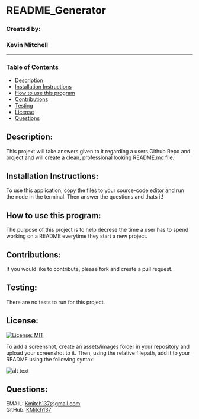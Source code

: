  


# **README_Generator**  
### Created by:  
### Kevin Mitchell  
_________________________
### Table of Contents
  - [Description](#description)
  - [Installation Instructions](#installation-instructions)
  - [How to use this program](#how-to-use-this-program)
  - [Contributions](#contributions)
  - [Testing](#testing)
  - [License](#license)
  - [Questions](#questions)



## **Description:**  
This projext will take answers given to it regarding a users Github Repo and project and will create a clean, professional looking README.md file.  


## **Installation Instructions:**     
To use this application, copy the files to your source-code editor and run the node in the terminal. Then answer the questions and thats it!  
  

## **How to use this program:**  
The purpose of this project is to help decrese the time a user has to spend working on a README everytime they start a new project.  


## **Contributions:**  
If you would like to contribute, please fork and create a pull request.  


## **Testing:**  
There are no tests to run for this project.  


## **License:**  
[![License: MIT](https://img.shields.io/badge/License-MIT-yellow.svg)](https://github.com/git/git-scm.com/blob/main/MIT-LICENSE.txt)



To add a screenshot, create an assets/images folder in your repository and upload your screenshot to it. Then, using the relative filepath, add it to your README using the following syntax:

   
![alt text](assets/images/screenshot.png)




## Questions:  
EMAIL: [Kmitch137@gmail.com](mailto:Kmitch137@gmail.com)  
GitHub: [KMitch137](https://github.com/KMitch137)
  